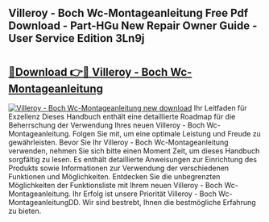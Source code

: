 ## Villeroy - Boch Wc-Montageanleitung Free Pdf Download - Part-HGu New Repair Owner Guide - User Service Edition 3Ln9j

# <h2><a href="http://df8km81.blite.top/?on=Villeroy+-+Boch+Wc-Montageanleitung">🔗Download 👉🔴 Villeroy - Boch Wc-Montageanleitung</a></h2>

[![Villeroy - Boch Wc-Montageanleitung new download](https://i.imgur.com/lujVjoI.png)](http://df8km81.blite.top/?on=Villeroy+-+Boch+Wc-Montageanleitung)
Ihr Leitfaden für Exzellenz Dieses Handbuch enthält eine detaillierte Roadmap für die Beherrschung der Verwendung Ihres neuen Villeroy - Boch Wc-Montageanleitung. Folgen Sie mit, um eine optimale Leistung und Freude zu gewährleisten. Bevor Sie Ihr Villeroy - Boch Wc-Montageanleitung verwenden, nehmen Sie sich bitte einen Moment Zeit, um dieses Handbuch sorgfältig zu lesen. Es enthält detaillierte Anweisungen zur Einrichtung des Produkts sowie Informationen zur Verwendung der verschiedenen Funktionen und Möglichkeiten. Entdecken Sie die unbegrenzten Möglichkeiten der Funktionsliste mit Ihrem neuen Villeroy - Boch Wc-Montageanleitung. Ihr Erfolg ist unsere Priorität Villeroy - Boch Wc-MontageanleitungDD. Wir sind bestrebt, Ihnen die bestmögliche Erfahrung zu bieten.
